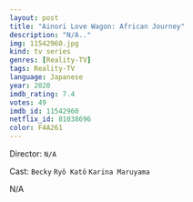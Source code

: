 ```yaml
---
layout: post
title: "Ainori Love Wagon: African Journey"
description: "N/A.."
img: 11542960.jpg
kind: tv series
genres: [Reality-TV]
tags: Reality-TV 
language: Japanese
year: 2020
imdb_rating: 7.4
votes: 49
imdb_id: 11542960
netflix_id: 81038696
color: F4A261
---
```

Director: `N/A`  

Cast: `Becky` `Ryô Katô` `Karina Maruyama` 

N/A